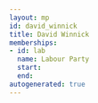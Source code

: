 ```yaml
---
layout: mp
id: david_winnick
title: David Winnick
memberships:
- id: lab
  name: Labour Party
  start: 
  end: 
autogenerated: true
---
```

